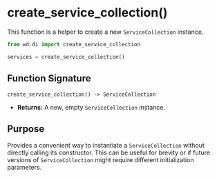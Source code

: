 # create_service_collection()

This function is a helper to create a new `ServiceCollection` instance.

```python
from wd.di import create_service_collection

services = create_service_collection()
```

## Function Signature

`create_service_collection() -> ServiceCollection`

- **Returns:** A new, empty `ServiceCollection` instance.

## Purpose

Provides a convenient way to instantiate a `ServiceCollection` without directly calling its constructor. This can be useful for brevity or if future versions of `ServiceCollection` might require different initialization parameters. 